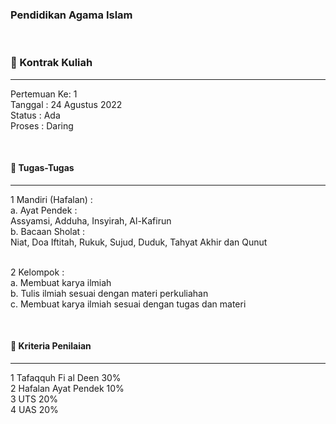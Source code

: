 ### Pendidikan Agama Islam

<br/>

### 🤝 Kontrak Kuliah
---

Pertemuan Ke: 1\
Tanggal : 24 Agustus 2022\
Status : Ada\
Proses : Daring

<br/>

#### 📑 Tugas-Tugas 
---
1 Mandiri (Hafalan) :\
    a. Ayat Pendek :\
        Assyamsi, Adduha, Insyirah, Al-Kafirun\
    b. Bacaan Sholat :\
        Niat, Doa Iftitah, Rukuk, Sujud, Duduk, Tahyat Akhir dan Qunut\
<br/>

2 Kelompok :\
    a. Membuat karya ilmiah\
    b. Tulis ilmiah sesuai dengan materi perkuliahan\
    c. Membuat karya ilmiah sesuai dengan tugas dan materi

<br/>

#### 📝 Kriteria Penilaian
---
1 Tafaqquh Fi al Deen 30%\
2 Hafalan Ayat Pendek 10%\
3 UTS 20%\
4 UAS 20%
